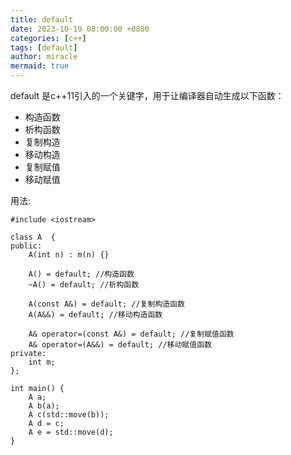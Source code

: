 ```yaml
---
title: default
date: 2023-10-19 08:00:00 +0800
categories: [c++]
tags: [default]
author: miracle
mermaid: true
---
```


default 是c++11引入的一个关键字，用于让编译器自动生成以下函数：
* 构造函数
* 析构函数
* 复制构造
* 移动构造
* 复制赋值
* 移动赋值

用法:
```
#include <iostream>

class A  {
public:
    A(int n) : m(n) {}

    A() = default; //构造函数
    ~A() = default; //析构函数

    A(const A&) = default; //复制构造函数
    A(A&&) = default; //移动构造函数

    A& operator=(const A&) = default; //复制赋值函数
    A& operator=(A&&) = default; //移动赋值函数
private:
    int m;
};

int main() {
    A a;
    A b(a);
    A c(std::move(b));
    A d = c;
    A e = std::move(d);
}
```
